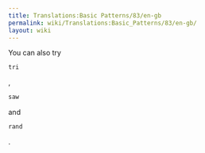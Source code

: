 ```yaml
---
title: Translations:Basic Patterns/83/en-gb
permalink: wiki/Translations:Basic_Patterns/83/en-gb/
layout: wiki
---
```


You can also try

``` Haskell
tri
```

,

``` Haskell
saw
```

and

``` Haskell
rand
```

.
